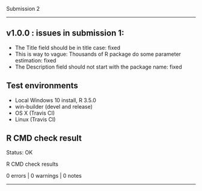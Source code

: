 Submission 2

----------------------------------------------------------------

## v1.0.0 : issues in submission 1:

* The Title field should be in title case: fixed
* This is way to vague: Thousands of R package do some parameter estimation: fixed
* The Description field should not start with the package name: fixed

## Test environments

* Local Windows 10 install, R 3.5.0
* win-builder (devel and release)
* OS X (Travis CI)
* Linux (Travis CI)

## R CMD check result

Status: OK

R CMD check results

0 errors | 0 warnings | 0 notes

----------------------------------------------------------------
